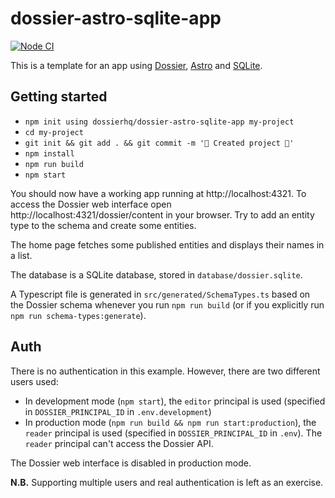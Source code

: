 # dossier-astro-sqlite-app

[![Node CI](https://github.com/dossierhq/dossier-astro-sqlite-app/actions/workflows/node.js.yml/badge.svg)](https://github.com/dossierhq/dossier-astro-sqlite-app/actions/workflows/node.js.yml)

This is a template for an app using [Dossier](https://dossierhq.dev/), [Astro](https://astro.build/)
and [SQLite](https://www.sqlite.org/).

## Getting started

- `npm init using dossierhq/dossier-astro-sqlite-app my-project`
- `cd my-project`
- `git init && git add . && git commit -m '🚀 Created project 🚀'`
- `npm install`
- `npm run build`
- `npm start`

You should now have a working app running at http://localhost:4321. To access the Dossier web interface open http://localhost:4321/dossier/content in your browser. Try to add an entity type to the schema and create some entities.

The home page fetches some published entities and displays their names in a list.

The database is a SQLite database, stored in `database/dossier.sqlite`.

A Typescript file is generated in `src/generated/SchemaTypes.ts` based on the Dossier schema whenever you run `npm run build` (or if you explicitly run `npm run schema-types:generate`).

## Auth

There is no authentication in this example. However, there are two different users used:

- In development mode (`npm start`), the `editor` principal is used (specified in `DOSSIER_PRINCIPAL_ID` in `.env.development`)
- In production mode (`npm run build && npm run start:production`), the `reader` principal is used (specified in `DOSSIER_PRINCIPAL_ID` in `.env`). The `reader` principal can't access the Dossier API.

The Dossier web interface is disabled in production mode.

**N.B.** Supporting multiple users and real authentication is left as an exercise.
